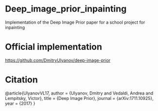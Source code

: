 # Deep_image_prior_inpainting

Implementation of the Deep Image Prior paper for a school project for inpainting

# Official implementation

https://github.com/DmitryUlyanov/deep-image-prior

# Citation

@article{UlyanovVL17,
    author    = {Ulyanov, Dmitry and Vedaldi, Andrea and Lempitsky, Victor},
    title     = {Deep Image Prior},
    journal   = {arXiv:1711.10925},
    year      = {2017}
}
